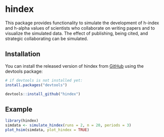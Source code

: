 
<!-- README.md is generated from README.Rmd. Please edit that file -->
hindex
======

<!-- badges: start -->
<!-- badges: end -->
This package provides functionality to simulate the development of h-index and h-alpha values of scientists who collaborate on writing papers and to visualize the simulated data. The effect of publishing, being cited, and strategic collaborating can be simulated. 

Installation
------------

You can install the released version of hindex from [GitHub](https://github.com) using the devtools package:

``` r
# if devtools is not installed yet:
install.packages("devtools")

devtools::install_github("hindex")
```

Example
-------

``` r
library(hindex)
simdata <- simulate_hindex(runs = 2, n = 20, periods = 3)
plot_hsim(simdata, plot_hindex = TRUE)
```

